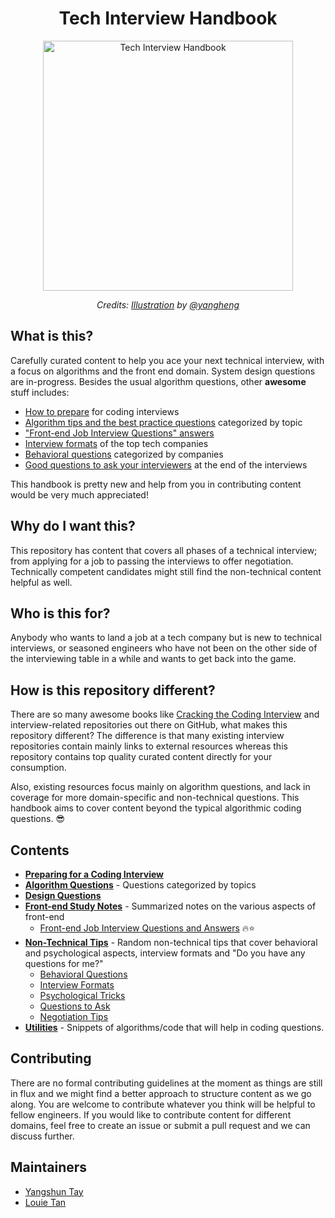 <h1 align="center">Tech Interview Handbook</h1>

<div align="center">
  <a href="https://dribbble.com/shots/3831443-Tech-Interview-Handbook">
    <img src="https://cdn.rawgit.com/yangshun/tech-interview-handbook/master/assets/book.svg" alt="Tech Interview Handbook" width="400"/>
    </a>
  <br>
  <p>
    <em>Credits: <a href="https://dribbble.com/shots/3831443-Tech-Interview-Handbook">Illustration</a> by <a href="https://dribbble.com/yangheng">@yangheng</a>
    </em>
  </p>
</div>

## What is this?

Carefully curated content to help you ace your next technical interview, with a focus on algorithms and the front end domain. System design questions are in-progress. Besides the usual algorithm questions, other **awesome** stuff includes:

- [How to prepare](preparing) for coding interviews
- [Algorithm tips and the best practice questions](algorithms) categorized by topic
- ["Front-end Job Interview Questions" answers](front-end/interview-questions.md)
- [Interview formats](non-technical/format.md) of the top tech companies
- [Behavioral questions](non-technical/behavioral.md) categorized by companies
- [Good questions to ask your interviewers](non-technical/questions-to-ask.md) at the end of the interviews

This handbook is pretty new and help from you in contributing content would be very much appreciated!

## Why do I want this?

This repository has content that covers all phases of a technical interview; from applying for a job to passing the interviews to offer negotiation. Technically competent candidates might still find the non-technical content helpful as well.

## Who is this for?

Anybody who wants to land a job at a tech company but is new to technical interviews, or seasoned engineers who have not been on the other side of the interviewing table in a while and wants to get back into the game.

## How is this repository different?

There are so many awesome books like [Cracking the Coding Interview](http://www.crackingthecodinginterview.com/) and interview-related repositories out there on GitHub, what makes this repository different? The difference is that many existing interview repositories contain mainly links to external resources whereas this repository contains top quality curated content directly for your consumption.

Also, existing resources focus mainly on algorithm questions, and lack in coverage for more domain-specific and non-technical questions. This handbook aims to cover content beyond the typical algorithmic coding questions. 😎

## Contents

- **[Preparing for a Coding Interview](preparing)**
- **[Algorithm Questions](algorithms)** - Questions categorized by topics
- **[Design Questions](design)**
- **[Front-end Study Notes](front-end)** - Summarized notes on the various aspects of front-end
  - [Front-end Job Interview Questions and Answers](front-end/interview-questions.md) 🔥⭐
- **[Non-Technical Tips](non-technical)** - Random non-technical tips that cover behavioral and psychological aspects, interview formats and "Do you have any questions for me?"
  - [Behavioral Questions](non-technical/behavioral.md)
  - [Interview Formats](non-technical/format.md)
  - [Psychological Tricks](non-technical/psychological.md)
  - [Questions to Ask](non-technical/questions-to-ask.md)
  - [Negotiation Tips](non-technical/negotiation.md)
- **[Utilities](utilities)** - Snippets of algorithms/code that will help in coding questions.

## Contributing

There are no formal contributing guidelines at the moment as things are still in flux and we might find a better approach to structure content as we go along. You are welcome to contribute whatever you think will be helpful to fellow engineers. If you would like to contribute content for different domains, feel free to create an issue or submit a pull request and we can discuss further.

## Maintainers

- [Yangshun Tay](https://github.com/yangshun)
- [Louie Tan](https://github.com/louietyj)
